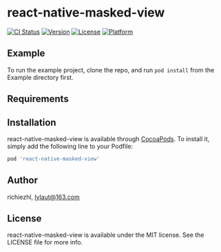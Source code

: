 # react-native-masked-view

[![CI Status](https://img.shields.io/travis/richiezhl/react-native-masked-view.svg?style=flat)](https://travis-ci.org/richiezhl/react-native-masked-view)
[![Version](https://img.shields.io/cocoapods/v/react-native-masked-view.svg?style=flat)](https://cocoapods.org/pods/react-native-masked-view)
[![License](https://img.shields.io/cocoapods/l/react-native-masked-view.svg?style=flat)](https://cocoapods.org/pods/react-native-masked-view)
[![Platform](https://img.shields.io/cocoapods/p/react-native-masked-view.svg?style=flat)](https://cocoapods.org/pods/react-native-masked-view)

## Example

To run the example project, clone the repo, and run `pod install` from the Example directory first.

## Requirements

## Installation

react-native-masked-view is available through [CocoaPods](https://cocoapods.org). To install
it, simply add the following line to your Podfile:

```ruby
pod 'react-native-masked-view'
```

## Author

richiezhl, lylaut@163.com

## License

react-native-masked-view is available under the MIT license. See the LICENSE file for more info.
